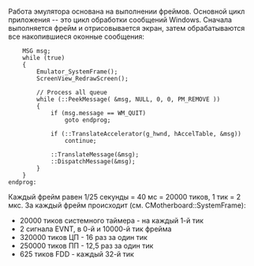 Работа эмулятора основана на выполнении фреймов. Основной цикл приложения -- это цикл обработки сообщений Windows. Сначала выполняется фрейм и отрисовывается экран, затем обрабатываются все накопившиеся оконные сообщения:
```
    MSG msg;
    while (true)
    {
        Emulator_SystemFrame();
        ScreenView_RedrawScreen();

        // Process all queue
        while (::PeekMessage( &msg, NULL, 0, 0, PM_REMOVE ))
        {
            if (msg.message == WM_QUIT)
                goto endprog;

            if (::TranslateAccelerator(g_hwnd, hAccelTable, &msg))
                continue;

            ::TranslateMessage(&msg);
            ::DispatchMessage(&msg);
        }
    }
endprog:
```

Каждый фрейм равен 1/25 секунды = 40 мс = 20000 тиков, 1 тик = 2 мкс.
За каждый фрейм происходит (см. CMotherboard::SystemFrame):
  * 20000 тиков системного таймера - на каждый 1-й тик
  * 2 сигнала EVNT, в 0-й и 10000-й тик фрейма
  * 320000 тиков ЦП - 16 раз за один тик
  * 250000 тиков ПП - 12,5 раз за один тик
  * 625 тиков FDD - каждый 32-й тик